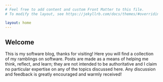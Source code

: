 ```yaml
---
# Feel free to add content and custom Front Matter to this file.
# To modify the layout, see https://jekyllrb.com/docs/themes/#overriding-theme-defaults

layout: home
---
```


Welcome
-------

This is my software blog, thanks for visiting! Here you will find a collection
of my ramblings on software. Posts are made as a means of helping me think,
reflect, and learn; they are not intended to be authoritative and I claim no
particular expertise on any of the topics discussed here. Any discussion and
feedback is greatly encouraged and warmly received!

